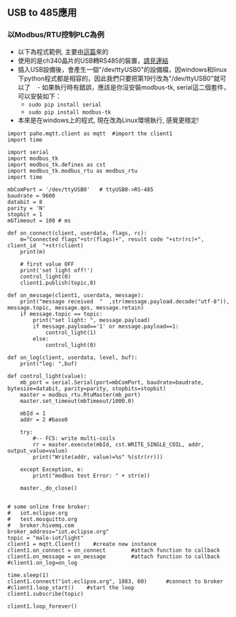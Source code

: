 ## USB to 485應用
### 以Modbus/RTU控制PLC為例

- 以下為程式範例, 主要由[這篇](https://github.com/maloyang/PLC-Python/blob/master/mb_demo1_mq.py)來的
- 使用的是ch340晶片的USB轉RS485的裝置，[請見連結](http://shop.cpu.com.tw/product/47556/info/)
- 插入USB設備後，會產生一個"/dev/ttyUSB0"的設備檔，因windows和linux下python程式都是相容的，因此我們只要把第19行改為"/dev/ttyUSB0"就可以了
    - 如果執行時有錯誤，應該是你沒安裝modbus-tk, serial這二個套件，可以安裝如下：
    - ```sudo pip install serial```
    - ```sudo pip install modbus-tk```
- 本來是在windows上的程式, 現在改為Linux環境執行, 感覺更穩定!

```
import paho.mqtt.client as mqtt  #import the client1
import time

import serial
import modbus_tk
import modbus_tk.defines as cst
import modbus_tk.modbus_rtu as modbus_rtu
import time

mbComPort = '/dev/ttyUSB0'   # ttyUSB0->RS-485
baudrate = 9600
databit = 8
parity = 'N'
stopbit = 1
mbTimeout = 100 # ms

def on_connect(client, userdata, flags, rc):
    m="Connected flags"+str(flags)+", result code "+str(rc)+", client_id  "+str(client)
    print(m)

    # first value OFF
    print('set light off!')
    control_light(0)
    client1.publish(topic,0)    

def on_message(client1, userdata, message):
    print("message received  "  ,str(message.payload.decode("utf-8")), message.topic, message.qos, message.retain)
    if message.topic == topic:
        print("set light: ", message.payload)
        if message.payload=='1' or message.payload==1:
            control_light(1)
        else:
            control_light(0)

def on_log(client, userdata, level, buf):
    print("log: ",buf)

def control_light(value):
    mb_port = serial.Serial(port=mbComPort, baudrate=baudrate, bytesize=databit, parity=parity, stopbits=stopbit)
    master = modbus_rtu.RtuMaster(mb_port)
    master.set_timeout(mbTimeout/1000.0)

    mbId = 1
    addr = 2 #base0

    try:
        #-- FC5: write multi-coils
        rr = master.execute(mbId, cst.WRITE_SINGLE_COIL, addr, output_value=value)
        print("Write(addr, value)=%s" %(str(rr)))

    except Exception, e:
        print("modbus test Error: " + str(e))

    master._do_close()


# some online free broker:
#   iot.eclipse.org
#   test.mosquitto.org
#   broker.hivemq.com
broker_address="iot.eclipse.org"
topic = "malo-iot/light"
client1 = mqtt.Client()    #create new instance
client1.on_connect = on_connect        #attach function to callback
client1.on_message = on_message        #attach function to callback
#client1.on_log=on_log

time.sleep(1)
client1.connect("iot.eclipse.org", 1883, 60)      #connect to broker
#client1.loop_start()    #start the loop
client1.subscribe(topic)

client1.loop_forever()
```
